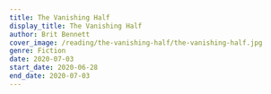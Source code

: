 ```yaml
---
title: The Vanishing Half
display_title: The Vanishing Half
author: Brit Bennett
cover_image: /reading/the-vanishing-half/the-vanishing-half.jpg
genre: Fiction
date: 2020-07-03
start_date: 2020-06-28
end_date: 2020-07-03
---
```

